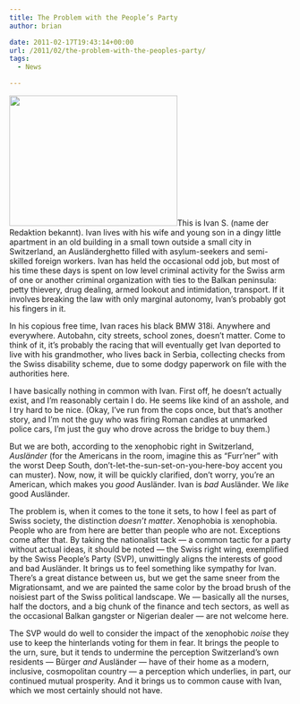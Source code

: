 ```yaml
---
title: The Problem with the People’s Party
author: brian

date: 2011-02-17T19:43:14+00:00
url: /2011/02/the-problem-with-the-peoples-party/
tags:
  - News

---
```

[<img class="size-medium wp-image-162 alignleft" title="waffenmonopol_fuer_verbrecher" src="http://trammell.ch/wp-content/uploads/2011/02/waffenmonopol_fuer_verbrecher-300x233.jpg" alt="" width="300" height="233" srcset="/wp/2011/02/waffenmonopol_fuer_verbrecher-300x233.jpg 300w, /wp/2011/02/waffenmonopol_fuer_verbrecher.jpg 450w" sizes="(max-width: 300px) 100vw, 300px" />][1]This is Ivan S. (name der Redaktion bekannt). Ivan lives with his wife and young son in a dingy little apartment in an old building in a small town outside a small city in Switzerland, an Ausländerghetto filled with asylum-seekers and semi-skilled foreign workers. Ivan has held the occasional odd job, but most of his time these days is spent on low level criminal activity for the Swiss arm of one or another criminal organization with ties to the Balkan peninsula: petty thievery, drug dealing, armed lookout and intimidation, transport. If it involves breaking the law with only marginal autonomy, Ivan&#8217;s probably got his fingers in it.

<!--more-->

In his copious free time, Ivan races his black BMW 318i. Anywhere and everywhere. Autobahn, city streets, school zones, doesn&#8217;t matter. Come to think of it, it&#8217;s probably the racing that will eventually get Ivan deported to live with his grandmother, who lives back in Serbia, collecting checks from the Swiss disability scheme, due to some dodgy paperwork on file with the authorities here.

I have basically nothing in common with Ivan. First off, he doesn&#8217;t actually exist, and I&#8217;m reasonably certain I do. He seems like kind of an asshole, and I try hard to be nice. (Okay, I&#8217;ve run from the cops once, but that&#8217;s another story, and I&#8217;m not the guy who was firing Roman candles at unmarked police cars, I&#8217;m just the guy who drove across the bridge to buy them.)

But we are both, according to the xenophobic right in Switzerland, _Ausländer_ (for the Americans in the room, imagine this as &#8220;Furr&#8217;ner&#8221; with the worst Deep South, don&#8217;t-let-the-sun-set-on-you-here-boy accent you can muster). Now, now, it will be quickly clarified, don&#8217;t worry, you&#8217;re an American, which makes you _good_ Ausländer. Ivan is _bad_ Ausländer. We _like_ good Ausländer.

The problem is, when it comes to the tone it sets, to how I feel as part of Swiss society, the distinction _doesn&#8217;t matter_. Xenophobia is xenophobia. People who are from here are better than people who are not. Exceptions come after that. By taking the nationalist tack — a common tactic for a party without actual ideas, it should be noted — the Swiss right wing, exemplified by the Swiss People&#8217;s Party (SVP), unwittingly aligns the interests of good and bad Ausländer. It brings us to feel something like sympathy for Ivan. There&#8217;s a great distance between us, but we get the same sneer from the Migrationsamt, and we are painted the same color by the broad brush of the noisiest part of the Swiss political landscape. We — basically all the nurses, half the doctors, and a big chunk of the finance and tech sectors, as well as the occasional Balkan gangster or Nigerian dealer — are not welcome here.

The SVP would do well to consider the impact of the xenophobic _noise_ they use to keep the hinterlands voting for them in fear. It brings the people to the urn, sure, but it tends to undermine the perception Switzerland&#8217;s own residents — Bürger _and_ Ausländer — have of their home as a modern, inclusive, cosmopolitan country — a perception which underlies, in part, our continued mutual prosperity. And it brings us to common cause with Ivan, which we most certainly should not have.

 [1]: http://trammell.ch/wp-content/uploads/2011/02/waffenmonopol_fuer_verbrecher.jpg